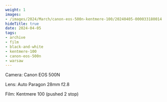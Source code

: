 ```yaml
---
weight: 1
images:
- /images/2024/March/canon-eos-500n-kentmere-100/20240405-000033180014.jpg
hideTitle: true
date: 2024-04-05
tags:
- archive
- film
- black-and-white
- kentmere-100
- canon-eos-500n
- warsaw
---
```


Camera: Canon EOS 500N

Lens: Auto Paragon 28mm f2.8

Film: Kentmere 100 (pushed 2 stop)

